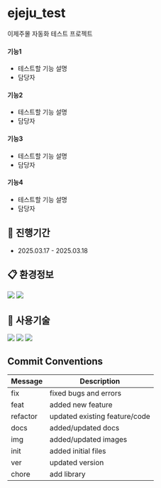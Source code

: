 # ejeju_test

이제주몰 자동화 테스트 프로젝트

#### 기능1
- 테스트할 기능 설명
- 담당자

#### 기능2
- 테스트할 기능 설명
- 담당자

#### 기능3
- 테스트할 기능 설명
- 담당자

#### 기능4
- 테스트할 기능 설명
- 담당자


## 📅 진행기간
- 2025.03.17 - 2025.03.18

## 📋 환경정보
<img src="https://img.shields.io/badge/Google%20Chrome%20134ver-4285F4?style=for-the-badge&logo=GoogleChrome&logoColor=white">
<img src="https://img.shields.io/badge/Windows%2010-0078D6?style=for-the-badge&logo=windows&logoColor=white">

## 🔧 사용기술
<img src="https://img.shields.io/badge/python-3670A0?style=for-the-badge&logo=python&logoColor=ffdd54">
<img src="https://img.shields.io/badge/-selenium-%43B02A?style=for-the-badge&logo=selenium&logoColor=white">
<img src="https://img.shields.io/badge/pytest-%23ffffff.svg?style=for-the-badge&logo=pytest&logoColor=2f9fe3">

## Commit Conventions
| Message  | Description                   |
| -------- | ----------------------------- |
| fix      | fixed bugs and errors         |
| feat     | added new feature             |
| refactor | updated existing feature/code |
| docs     | added/updated docs            |
| img      | added/updated images          |
| init     | added initial files           |
| ver      | updated version               |
| chore    | add library                   |
